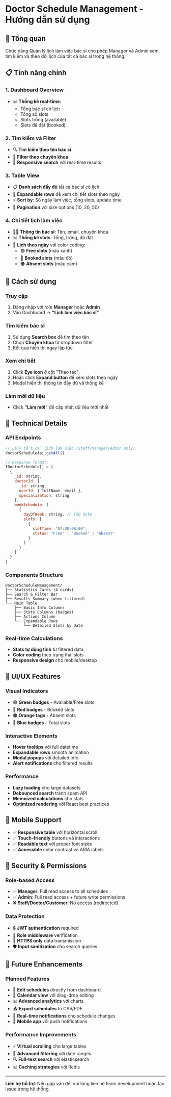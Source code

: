 # Doctor Schedule Management - Hướng dẫn sử dụng

## 🎯 **Tổng quan**

Chức năng Quản lý lịch làm việc bác sĩ cho phép Manager và Admin xem, tìm kiếm và theo dõi lịch của tất cả bác sĩ trong hệ thống.

## 📋 **Tính năng chính**

### **1. Dashboard Overview**
- 📊 **Thống kê real-time**:
  - Tổng bác sĩ có lịch
  - Tổng số slots
  - Slots trống (available)
  - Slots đã đặt (booked)

### **2. Tìm kiếm và Filter**
- 🔍 **Tìm kiếm theo tên bác sĩ**
- 🎯 **Filter theo chuyên khoa**
- 📱 **Responsive search** với real-time results

### **3. Table View**
- 📋 **Danh sách đầy đủ** tất cả bác sĩ có lịch
- 📅 **Expandable rows** để xem chi tiết slots theo ngày
- ⚡ **Sort by**: Số ngày làm việc, tổng slots, update time
- 📄 **Pagination** với size options (10, 20, 50)

### **4. Chi tiết lịch làm việc**
- 👨‍⚕️ **Thông tin bác sĩ**: Tên, email, chuyên khoa
- 📊 **Thống kê slots**: Tổng, trống, đã đặt
- 📅 **Lịch theo ngày** với color coding:
  - 🟢 **Free slots** (màu xanh)
  - 🔴 **Booked slots** (màu đỏ)  
  - 🟠 **Absent slots** (màu cam)

## 🚀 **Cách sử dụng**

### **Truy cập**
1. Đăng nhập với role **Manager** hoặc **Admin**
2. Vào Dashboard → **"Lịch làm việc bác sĩ"**

### **Tìm kiếm bác sĩ**
1. Sử dụng **Search box** để tìm theo tên
2. Chọn **Chuyên khoa** từ dropdown filter
3. Kết quả hiển thị ngay lập tức

### **Xem chi tiết**
1. Click **Eye icon** ở cột "Thao tác"
2. Hoặc click **Expand button** để xem slots theo ngày
3. Modal hiển thị thông tin đầy đủ và thống kê

### **Làm mới dữ liệu**
- Click **"Làm mới"** để cập nhật dữ liệu mới nhất

## 🔧 **Technical Details**

### **API Endpoints**
```javascript
// Lấy tất cả lịch làm việc (Staff/Manager/Admin only)
doctorScheduleApi.getAll()

// Response format:
IDoctorSchedule[] = [
  {
    _id: string,
    doctorId: {
      _id: string,
      userId: { fullName, email },
      specialization: string
    },
    weekSchedule: [
      {
        dayOfWeek: string, // ISO date
        slots: [
          {
            slotTime: "07:00-08:00",
            status: "Free" | "Booked" | "Absent"
          }
        ]
      }
    ]
  }
]
```

### **Components Structure**
```
DoctorScheduleManagement/
├── Statistics Cards (4 cards)
├── Search & Filter Bar
├── Results Summary (when filtered)
└── Main Table
    ├── Basic Info Columns
    ├── Stats Columns (badges)
    ├── Actions Column
    └── Expandable Rows
        └── Detailed Slots by Date
```

### **Real-time Calculations**
- **Stats tự động tính** từ filtered data
- **Color coding** theo trạng thái slots
- **Responsive design** cho mobile/desktop

## 🎨 **UI/UX Features**

### **Visual Indicators**
- 🟢 **Green badges** - Available/Free slots
- 🔴 **Red badges** - Booked slots  
- 🟠 **Orange tags** - Absent slots
- 🔵 **Blue badges** - Total slots

### **Interactive Elements**
- **Hover tooltips** với full datetime
- **Expandable rows** smooth animation
- **Modal popups** với detailed info
- **Alert notifications** cho filtered results

### **Performance**
- **Lazy loading** cho large datasets
- **Debounced search** tránh spam API
- **Memoized calculations** cho stats
- **Optimized rendering** với React best practices

## 📱 **Mobile Support**

- ✅ **Responsive table** với horizontal scroll
- ✅ **Touch-friendly** buttons và interactions  
- ✅ **Readable text** với proper font sizes
- ✅ **Accessible** color contrast và ARIA labels

## 🔐 **Security & Permissions**

### **Role-based Access**
- ✅ **Manager**: Full read access to all schedules
- ✅ **Admin**: Full read access + future write permissions
- ❌ **Staff/Doctor/Customer**: No access (redirected)

### **Data Protection**
- 🔒 **JWT authentication** required
- 🔐 **Role middleware** verification
- 📡 **HTTPS only** data transmission
- 🛡️ **Input sanitization** cho search queries

## 🚧 **Future Enhancements**

### **Planned Features**
- 📝 **Edit schedules** directly from dashboard
- 📅 **Calendar view** với drag-drop editing
- 📊 **Advanced analytics** với charts
- 📤 **Export schedules** to CSV/PDF
- 🔔 **Real-time notifications** cho schedule changes
- 📱 **Mobile app** với push notifications

### **Performance Improvements**
- ⚡ **Virtual scrolling** cho large tables
- 🎯 **Advanced filtering** với date ranges
- 🔍 **Full-text search** với elasticsearch
- 📊 **Caching strategies** với Redis

---

**Liên hệ hỗ trợ**: Nếu gặp vấn đề, vui lòng liên hệ team development hoặc tạo issue trong hệ thống. 